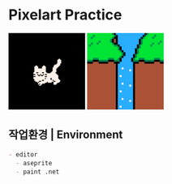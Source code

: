 # Pixelart Practice
<p float:left;">
<img src="https://github.com/R2Road/pixelart_practice/blob/master/artwork/artwork_0001.gif" width=30% height=30%></img>
<img src="https://github.com/R2Road/pixelart_practice/blob/master/tile/super_mario_world_map_waterfall/smw_map_waterfall_0001.gif" width=30% height=30%></img>
</p>

## 작업환경 | Environment

```markdown
- editor
  - aseprite
  - paint .net
```

